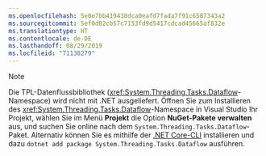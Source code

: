 ```yaml
---
ms.openlocfilehash: 5e0e7bb419438dca0eafd7fada7f91c6587343a2
ms.sourcegitcommit: 5ef0d02cb57c7153fd9d5417cdcad45665af832e
ms.translationtype: HT
ms.contentlocale: de-DE
ms.lasthandoff: 08/29/2019
ms.locfileid: "71138279"
---
```

> [!NOTE]
> Die TPL-Datenflussbibliothek (<xref:System.Threading.Tasks.Dataflow>-Namespace) wird nicht mit .NET ausgeliefert. Öffnen Sie zum Installieren des <xref:System.Threading.Tasks.Dataflow>-Namespace in Visual Studio Ihr Projekt, wählen Sie im Menü **Projekt** die Option **NuGet-Pakete verwalten** aus, und suchen Sie online nach dem `System.Threading.Tasks.Dataflow`-Paket. Alternativ können Sie es mithilfe der [.NET Core-CLI](~/docs/core/tools/index.md) installieren und dazu `dotnet add package System.Threading.Tasks.Dataflow` ausführen.
